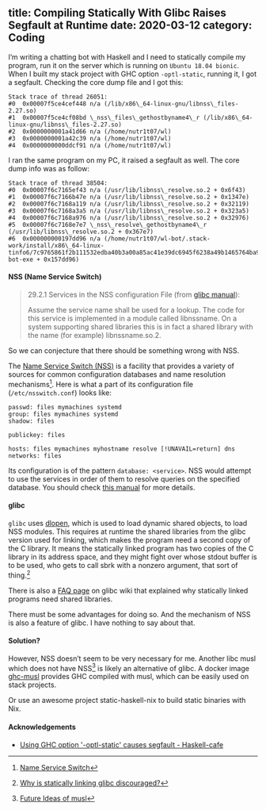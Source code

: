 title: Compiling Statically With Glibc Raises Segfault at Runtime
date: 2020-03-12
category: Coding
---

I’m writing a chatting bot with Haskell and I need to statically compile my program, run it on the server which is running on `Ubuntu 18.04 bionic`. When I built my stack project with GHC option `-optl-static`, running it, I got a segfault. Checking the core dump file and I got this:

```
Stack trace of thread 26051:
#0  0x00007f5ce4cef448 n/a (/lib/x86\_64-linux-gnu/libnss\_files-2.27.so)
#1  0x00007f5ce4cf08bd \_nss\_files\_gethostbyname4\_r (/lib/x86\_64-linux-gnu/libnss\_files-2.27.so)
#2  0x0000000001a41d66 n/a (/home/nutr1t07/wl)
#3  0x0000000001a42c39 n/a (/home/nutr1t07/wl)
#4  0x0000000000ddcf91 n/a (/home/nutr1t07/wl)
```

I ran the same program on my PC, it raised a segfault as well. The core dump info was as follow:

```
Stack trace of thread 38504:
#0  0x00007f6c7165ef43 n/a (/usr/lib/libnss\_resolve.so.2 + 0x6f43)
#1  0x00007f6c7166b47e n/a (/usr/lib/libnss\_resolve.so.2 + 0x1347e)
#2  0x00007f6c7168a119 n/a (/usr/lib/libnss\_resolve.so.2 + 0x32119)
#3  0x00007f6c7168a3a5 n/a (/usr/lib/libnss\_resolve.so.2 + 0x323a5)
#4  0x00007f6c7168a976 n/a (/usr/lib/libnss\_resolve.so.2 + 0x32976)
#5  0x00007f6c7168e7e7 \_nss\_resolve\_gethostbyname4\_r (/usr/lib/libnss\_resolve.so.2 + 0x367e7)
#6  0x000000000197dd96 n/a (/home/nutr1t07/wl-bot/.stack-work/install/x86\_64-linux-tinfo6/7c9765861f2b111532edba40b3a00a85ac41e39dc6945f6238a49b1465764ba9/8.6.5/bin/wl-bot-exe + 0x157dd96)
```

#### NSS (Name Service Switch)

> 29.2.1 Services in the NSS configuration File (from [glibc manual](https://www.gnu.org/software/libc/manual/html_node/Services-in-the-NSS-configuration.html#Services-in-the-NSS-configuration)):
> 
> Assume the service name shall be used for a lookup. The code for this service is implemented in a module called libnssname. On a system supporting shared libraries this is in fact a shared library with the name (for example) libnssname.so.2.

So we can conjecture that there should be something wrong with NSS.

The [Name Service Switch (NSS)](https://en.wikipedia.org/wiki/Name_Service_Switch) is a facility that provides a variety of sources for common configuration databases and name resolution mechanisms[^1]. Here is what a part of its configuration file (`/etc/nsswitch.conf`) looks like:

```
passwd: files mymachines systemd
group: files mymachines systemd
shadow: files

publickey: files

hosts: files mymachines myhostname resolve [!UNAVAIL=return] dns
networks: files
```

Its configuration is of the pattern `database: <service>`. NSS would attempt to use the services in order of them to resolve queries on the specified database. You should check [this manual](http://man7.org/linux/man-pages/man5/nsswitch.conf.5.html) for more details.

#### glibc

`glibc` uses [dlopen](http://man7.org/linux/man-pages/man3/dlopen.3.html), which is used to load dynamic shared objects, to load NSS modules. This requires at runtime the shared libraries from the glibc version used for linking, which makes the program need a second copy of the C library. It means the statically linked program has two copies of the C library in its address space, and they might fight over whose stdout buffer is to be used, who gets to call sbrk with a nonzero argument, that sort of thing.[^2]

There is also a [FAQ page](https://sourceware.org/glibc/wiki/FAQ#Even_statically_linked_programs_need_some_shared_libraries_which_is_not_acceptable_for_me.__What_can_I_do.3F) on glibc wiki that explained why statically linked programs need shared libraries.

There must be some advantages for doing so. And the mechanism of NSS is also a feature of glibc. I have nothing to say about that.

#### Solution?

However, NSS doesn’t seem to be very necessary for me. Another libc musl which does not have NSS[^3] is likely an alternative of glibc. A docker image [ghc-musl](https://github.com/utdemir/ghc-musl) provides GHC compiled with musl, which can be easily used on stack projects.

Or use an awesome project static-haskell-nix to build static binaries with Nix.
#### Acknowledgements

- [Using GHC option '-optl-static' causes segfault - Haskell-cafe](https://mail.haskell.org/pipermail/haskell-cafe/2020-March/131981.html)

[^1]: [Name Service Switch](https://en.wikipedia.org/wiki/Name_Service_Switch)

[^2]: [Why is statically linking glibc discouraged?](https://stackoverflow.com/a/57478728/12279828)

[^3]: [Future Ideas of musl](https://wiki.musl-libc.org/future-ideas.html)

